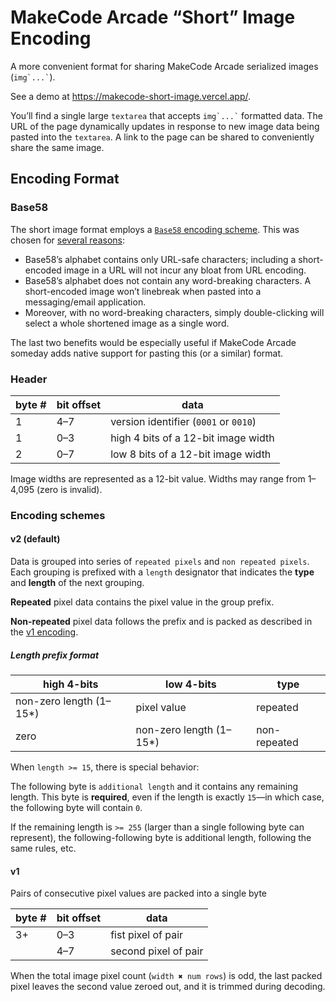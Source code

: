 # MakeCode Arcade “Short” Image Encoding

A more convenient format for sharing MakeCode Arcade serialized images (`` img`...` ``).

See a demo at https://makecode-short-image.vercel.app/.

You’ll find a single large `textarea` that accepts `` img`...` `` formatted data. The URL of the page dynamically updates in response to new image data being pasted into the `textarea`. A link to the page can be shared to conveniently share the same image.

## Encoding Format

### Base58

The short image format employs a [`Base58` encoding scheme](https://tools.ietf.org/id/draft-msporny-base58-02.html). This was chosen for [several reasons](https://tools.ietf.org/id/draft-msporny-base58-02.html#section-1-2):

-   Base58’s alphabet contains only URL-safe characters; including a short-encoded image in a URL will not incur any bloat from URL encoding.
-   Base58’s alphabet does not contain any word-breaking characters. A short-encoded image won’t linebreak when pasted into a messaging/email application.
-   Moreover, with no word-breaking characters, simply double-clicking will select a whole shortened image as a single word.

The last two benefits would be especially useful if MakeCode Arcade someday adds native support for pasting this (or a similar) format.

### Header

| byte # | bit offset | data                                  |
| ------ | ---------- | ------------------------------------- |
| 1      | 4–7        | version identifier (`0001` or `0010`) |
| 1      | 0–3        | high 4 bits of a 12-bit image width   |
| 2      | 0–7        | low 8 bits of a 12-bit image width    |

Image widths are represented as a 12-bit value. Widths may range from 1–4,095 (zero is invalid).

### Encoding schemes

#### v2 (default)

Data is grouped into series of `repeated pixels` and `non repeated pixels`. Each grouping is prefixed with a `length` designator that indicates the **type** and **length** of the next grouping.

**Repeated** pixel data contains the pixel value in the group prefix.

**Non-repeated** pixel data follows the prefix and is packed as described in the [v1 encoding](#v1).

##### Length prefix format

| high 4-bits              | low 4-bits               | type         |
| ------------------------ | ------------------------ | ------------ |
| non-zero length (1–15\*) | pixel value              | repeated     |
| zero                     | non-zero length (1–15\*) | non-repeated |

When `length >= 15`, there is special behavior:

The following byte is `additional length` and it contains any remaining length. This byte is **required**, even if the length is exactly `15`—in which case, the following byte will contain `0`.

If the remaining length is `>= 255` (larger than a single following byte can represent), the following-following byte is additional length, following the same rules, etc.

#### v1

Pairs of consecutive pixel values are packed into a single byte

| byte # | bit offset | data                 |
| ------ | ---------- | -------------------- |
| 3+     | 0–3        | fist pixel of pair   |
|        | 4–7        | second pixel of pair |

When the total image pixel count (`width ✖️ num rows`) is odd, the last packed pixel leaves the second value zeroed out, and it is trimmed during decoding.
